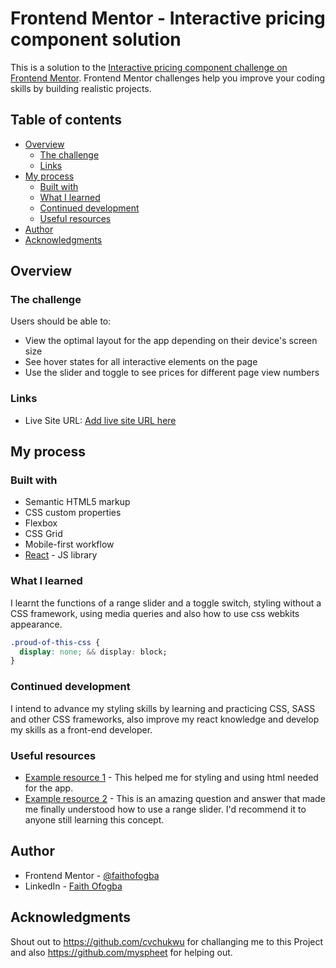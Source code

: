 # Frontend Mentor - Interactive pricing component solution

This is a solution to the [Interactive pricing component challenge on Frontend Mentor](https://www.frontendmentor.io/challenges/interactive-pricing-component-t0m8PIyY8). Frontend Mentor challenges help you improve your coding skills by building realistic projects. 

## Table of contents

- [Overview](#overview)
  - [The challenge](#the-challenge)
  - [Links](#links)
- [My process](#my-process)
  - [Built with](#built-with)
  - [What I learned](#what-i-learned)
  - [Continued development](#continued-development)
  - [Useful resources](#useful-resources)
- [Author](#author)
- [Acknowledgments](#acknowledgments)

## Overview

### The challenge

Users should be able to:

- View the optimal layout for the app depending on their device's screen size
- See hover states for all interactive elements on the page
- Use the slider and toggle to see prices for different page view numbers

### Links

- Live Site URL: [Add live site URL here](https://interactive-pricing-component-onome.netlify.app)

## My process

### Built with

- Semantic HTML5 markup
- CSS custom properties
- Flexbox
- CSS Grid
- Mobile-first workflow
- [React](https://reactjs.org/) - JS library


### What I learned

I learnt the functions of a range slider and a toggle switch, styling without a CSS framework, using media queries and also how to use css webkits appearance.


```css
.proud-of-this-css {
  display: none; && display: block;
}
```

### Continued development

I intend to advance my styling skills by learning and practicing CSS, SASS and other CSS frameworks, also improve my react knowledge and develop my skills as a front-end developer.


### Useful resources

- [Example resource 1](https://www.w3schools.com) - This helped me for styling and using html needed for the app.
- [Example resource 2](https://stackoverflow.com/questions/62725470/creat-range-slider-in-react-js) - This is an amazing question and answer that made me finally understood how to use a range slider. I'd recommend it to anyone still learning this concept.


## Author

- Frontend Mentor - [@faithofogba](https://www.frontendmentor.io/profile/faithofogba)
- LinkedIn - [Faith Ofogba](https://www.linkedin.com/in/ofogba-onome)

## Acknowledgments

Shout out to https://github.com/cvchukwu for challanging me to this Project and also https://github.com/myspheet for helping out.


